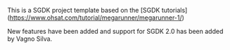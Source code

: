 This is a SGDK project template based on the [SGDK tutorials]
(https://www.ohsat.com/tutorial/megarunner/megarunner-1/)

New features have been added and support for SGDK 2.0 has been added by Vagno Silva.